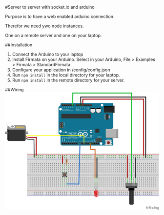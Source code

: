 #Server to server with socket.io and arduino

Purpose is to have a web enabled arduino connection.

Therefor we need ywo node instances.

One on a remote server and one on your laptop.

##Installation
1. Connect the Arduino to your laptop
1. Install Firmata on your Arduino. Select in your Arduino, File > Examples > Firmata > StandardFirmata
1. Configure your application in /config/config.json
1. Run `npm install` in the local directory for your laptop.
1. Run `npm install` in the remote directory for your server.

##Wiring
![Schema](https://raw.githubusercontent.com/theotheu/server-to-server-with-socketio-and-arduino/master/assets/schema_bb.png)